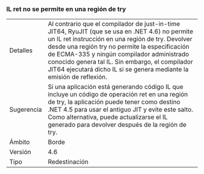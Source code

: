 ### <a name="il-ret-not-allowed-in-a-try-region"></a>IL ret no se permite en una región de try

|   |   |
|---|---|
|Detalles|Al contrario que el compilador de just-in-time JIT64, RyuJIT (que se usa en .NET 4.6) no permite un IL ret instrucción en una región de try. Devolver desde una región try no permite la especificación de ECMA-335 y ningún compilador administrado conocido genera tal IL. Sin embargo, el compilador JIT64 ejecutará dicho IL si se genera mediante la emisión de reflexión.|
|Sugerencia|Si una aplicación está generando código IL que incluye un código de operación ret en una región de try, la aplicación puede tener como destino .NET 4.5 para usar el antiguo JIT y evite este salto. Como alternativa, puede actualizarse el IL generado para devolver después de la región de try.|
|Ámbito|Borde|
|Versión|4.6|
|Tipo|Redestinación|

